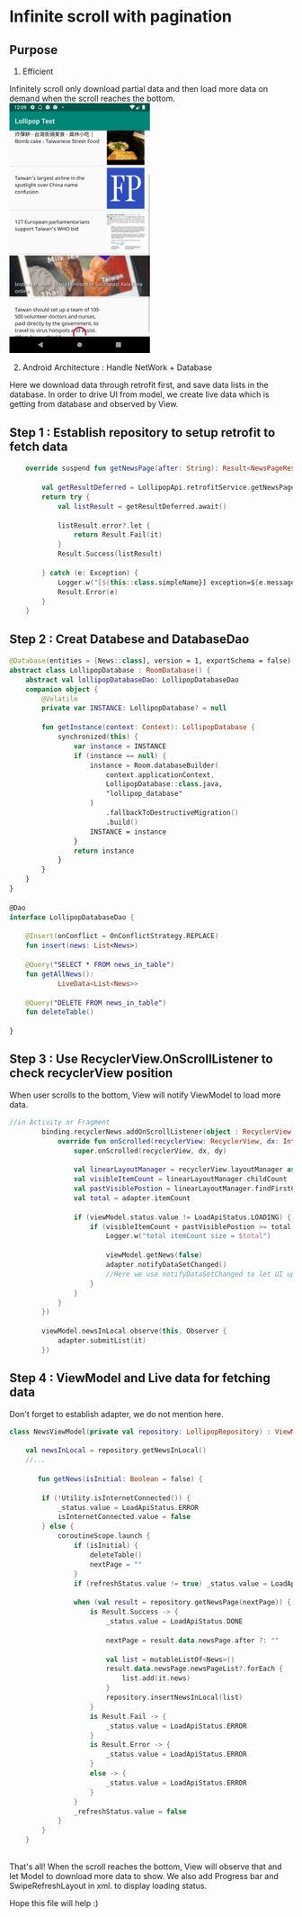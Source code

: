 # Infinite scroll with pagination

## Purpose
1. Efficient

Infinitely scroll only download partial data and then load more data on demand when the scroll reaches the bottom.
<img src=https://github.com/yining24/Coding_Test/blob/master/demo.png width="250"/>

2. Android Architecture : Handle NetWork + Database

Here we download data through retrofit first, and save data lists in the database.
In order to drive UI from model, we create live data which is getting from database and observed by View.

## Step 1 : Establish repository to setup retrofit to fetch data

```kotlin
    override suspend fun getNewsPage(after: String): Result<NewsPageResult> {

        val getResultDeferred = LollipopApi.retrofitService.getNewsPage(after)
        return try {
            val listResult = getResultDeferred.await()

            listResult.error?.let {
                return Result.Fail(it)
            }
            Result.Success(listResult)

        } catch (e: Exception) {
            Logger.w("[${this::class.simpleName}] exception=${e.message}")
            Result.Error(e)
        }
    }
```

## Step 2 : Creat Databese and DatabaseDao

```kotlin
@Database(entities = [News::class], version = 1, exportSchema = false)
abstract class LollipopDatabase : RoomDatabase() {
    abstract val lollipopDatabaseDao: LollipopDatabaseDao
    companion object {
        @Volatile
        private var INSTANCE: LollipopDatabase? = null

        fun getInstance(context: Context): LollipopDatabase {
            synchronized(this) {
                var instance = INSTANCE
                if (instance == null) {
                    instance = Room.databaseBuilder(
                        context.applicationContext,
                        LollipopDatabase::class.java,
                        "lollipop_database"
                    )
                        .fallbackToDestructiveMigration()
                        .build()
                    INSTANCE = instance
                }
                return instance
            }
        }
    }
}

@Dao
interface LollipopDatabaseDao {

    @Insert(onConflict = OnConflictStrategy.REPLACE)
    fun insert(news: List<News>)

    @Query("SELECT * FROM news_in_table")
    fun getAllNews():
            LiveData<List<News>>

    @Query("DELETE FROM news_in_table")
    fun deleteTable()

}
```

## Step 3 : Use RecyclerView.OnScrollListener to check recyclerView position
When user scrolls to the bottom, View will notify ViewModel to load more data.

```kotlin
//in Activity or Fragment
        binding.recyclerNews.addOnScrollListener(object : RecyclerView.OnScrollListener() {
            override fun onScrolled(recyclerView: RecyclerView, dx: Int, dy: Int) {
                super.onScrolled(recyclerView, dx, dy)

                val linearLayoutManager = recyclerView.layoutManager as LinearLayoutManager
                val visibleItemCount = linearLayoutManager.childCount
                val pastVisiblePostion = linearLayoutManager.findFirstCompletelyVisibleItemPosition()
                val total = adapter.itemCount

                if (viewModel.status.value != LoadApiStatus.LOADING) {
                    if (visibleItemCount + pastVisiblePostion >= total - 1) {
                        Logger.w("total itemCount size = $total")

                        viewModel.getNews(false)
                        adapter.notifyDataSetChanged()
                        //Here we use notifyDataSetChanged to let UI updata data without refreshing. 
                    }
                }
            }
        })
        
        viewModel.newsInLocal.observe(this, Observer {
            adapter.submitList(it)
        })
```

## Step 4 : ViewModel and Live data for fetching data
Don't forget to establish adapter, we do not mention here.

```kotlin
class NewsViewModel(private val repository: LollipopRepository) : ViewModel() {

    val newsInLocal = repository.getNewsInLocal()
    //...
       
       fun getNews(isInitial: Boolean = false) {

        if (!Utility.isInternetConnected()) {
            _status.value = LoadApiStatus.ERROR
            isInternetConnected.value = false
        } else {
            coroutineScope.launch {
                if (isInitial) {
                    deleteTable()
                    nextPage = ""
                }
                if (refreshStatus.value != true) _status.value = LoadApiStatus.LOADING

                when (val result = repository.getNewsPage(nextPage)) {
                    is Result.Success -> {
                        _status.value = LoadApiStatus.DONE

                        nextPage = result.data.newsPage.after ?: ""

                        val list = mutableListOf<News>()
                        result.data.newsPage.newsPageList?.forEach {
                            list.add(it.news)
                        }
                        repository.insertNewsInLocal(list)
                    }
                    is Result.Fail -> {
                        _status.value = LoadApiStatus.ERROR
                    }
                    is Result.Error -> {
                        _status.value = LoadApiStatus.ERROR
                    }
                    else -> {
                        _status.value = LoadApiStatus.ERROR
                    }
                }
                _refreshStatus.value = false
            }
        }
    }
    
```


That's all!  When the scroll reaches the bottom, View will observe that and let Model to download more data to show.
We also add Progress bar and SwipeRefreshLayout in xml. to display loading status.

Hope this file will help :)
